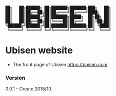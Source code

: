 ```
██╗   ██╗██████╗ ██╗███████╗███████╗███╗   ██╗
██║   ██║██╔══██╗██║██╔════╝██╔════╝████╗  ██║
██║   ██║██████╔╝██║███████╗█████╗  ██╔██╗ ██║
██║   ██║██╔══██╗██║╚════██║██╔══╝  ██║╚██╗██║
╚██████╔╝██████╔╝██║███████║███████╗██║ ╚████║
 ╚═════╝ ╚═════╝ ╚═╝╚══════╝╚══════╝╚═╝  ╚═══╝

```

# Ubisen website #
* The front page of Ubisen https://ubisen.com.

### Version ###
0.0.1 - Create 2018/10.
